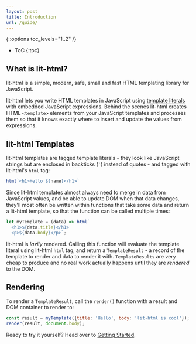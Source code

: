 ```yaml
---
layout: post
title: Introduction
url: /guide/
---
```


{::options toc_levels="1..2" /}
* ToC
{:toc}

## What is lit-html?

lit-html is a simple, modern, safe, small and fast HTML templating library for JavaScript.

lit-html lets you write HTML templates in JavaScript using [template literals] with embedded JavaScript expressions. Behind the scenes lit-html creates HTML `<template>` elements from your JavaScript templates and processes them so that it knows exactly where to insert and update the values from expressions.

## lit-html Templates

lit-html templates are tagged template literals - they look like JavaScript strings but are enclosed in backticks (`` ` ``) instead of quotes - and tagged with lit-html's `html` tag:

```js
html`<h1>Hello ${name}</h1>`
```

Since lit-html templates almost always need to merge in data from JavaScript values, and be able to update DOM when that data changes, they'll most often be written within functions that take some data and return a lit-html template, so that the function can be called multiple times:

```js
let myTemplate = (data) => html`
  <h1>${data.title}</h1>
  <p>${data.body}</p>`;
```

lit-html is _lazily_ rendered. Calling this function will evaluate the template literal using lit-html `html` tag, and return a `TemplateResult` - a record of the template to render and data to render it with. `TemplateResults` are very cheap to produce and no real work actually happens until they are _rendered_ to the DOM.

## Rendering

To render a `TemplateResult`, call the `render()` function with a result and DOM container to render to:

```js
const result = myTemplate({title: 'Hello', body: 'lit-html is cool'});
render(result, document.body);
```


Ready to try it yourself? Head over to [Getting Started](/guide/getting-started).

[template literals]: https://developer.mozilla.org/en-US/docs/Web/JavaScript/Reference/Template_literals
